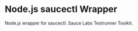 Node.js saucectl Wrapper
========================

Node.js wrapper for saucectl: Sauce Labs Testrunner Toolkit.
